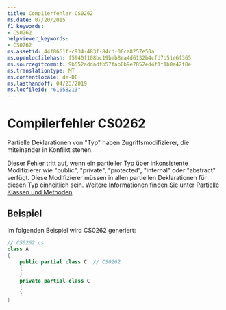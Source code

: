 ```yaml
---
title: Compilerfehler CS0262
ms.date: 07/20/2015
f1_keywords:
- CS0262
helpviewer_keywords:
- CS0262
ms.assetid: 44f8661f-c934-483f-84cd-00ca8257e50a
ms.openlocfilehash: f5940f108bc19beb8ea4d6132b4cfd7b51e6f365
ms.sourcegitcommit: 9b552addadfb57fab0b9e7852ed4f1f1b8a42f8e
ms.translationtype: MT
ms.contentlocale: de-DE
ms.lasthandoff: 04/23/2019
ms.locfileid: "61658213"
---
```

# <a name="compiler-error-cs0262"></a>Compilerfehler CS0262
Partielle Deklarationen von "Typ" haben Zugriffsmodifizierer, die miteinander in Konflikt stehen.  
  
 Dieser Fehler tritt auf, wenn ein partieller Typ über inkonsistente Modifizierer wie "public", "private", "protected", "internal" oder "abstract" verfügt. Diese Modifizierer müssen in allen partiellen Deklarationen für diesen Typ einheitlich sein. Weitere Informationen finden Sie unter [Partielle Klassen und Methoden](../../csharp/programming-guide/classes-and-structs/partial-classes-and-methods.md).  
  
## <a name="example"></a>Beispiel  
 Im folgenden Beispiel wird CS0262 generiert:  
  
```csharp  
// CS0262.cs  
class A  
{  
    public partial class C  // CS0262  
    {  
    }  
    private partial class C  
    {  
    }  
}  
```
